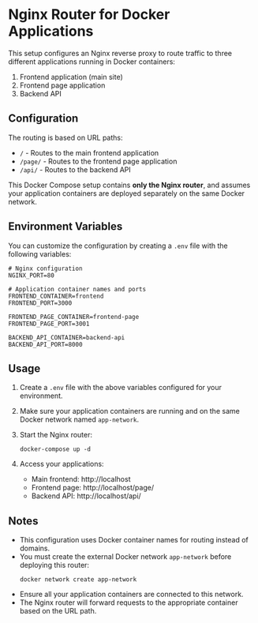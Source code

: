 # Nginx Router for Docker Applications

This setup configures an Nginx reverse proxy to route traffic to three different applications running in Docker containers:

1. Frontend application (main site)
2. Frontend page application
3. Backend API

## Configuration

The routing is based on URL paths:
- `/` - Routes to the main frontend application
- `/page/` - Routes to the frontend page application
- `/api/` - Routes to the backend API

This Docker Compose setup contains **only the Nginx router**, and assumes your application containers are deployed separately on the same Docker network.

## Environment Variables

You can customize the configuration by creating a `.env` file with the following variables:

```
# Nginx configuration
NGINX_PORT=80

# Application container names and ports
FRONTEND_CONTAINER=frontend
FRONTEND_PORT=3000

FRONTEND_PAGE_CONTAINER=frontend-page
FRONTEND_PAGE_PORT=3001

BACKEND_API_CONTAINER=backend-api
BACKEND_API_PORT=8000
```

## Usage

1. Create a `.env` file with the above variables configured for your environment.

2. Make sure your application containers are running and on the same Docker network named `app-network`.

3. Start the Nginx router:
   ```
   docker-compose up -d
   ```

4. Access your applications:
   - Main frontend: http://localhost
   - Frontend page: http://localhost/page/
   - Backend API: http://localhost/api/

## Notes

- This configuration uses Docker container names for routing instead of domains.
- You must create the external Docker network `app-network` before deploying this router:
  ```
  docker network create app-network
  ```
- Ensure all your application containers are connected to this network.
- The Nginx router will forward requests to the appropriate container based on the URL path. 